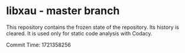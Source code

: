 # libxau - master branch

This repository contains the frozen state of the repository.
Its history is cleared. It is used only for static code
analysis with Codacy.

Commit Time: 1721358256